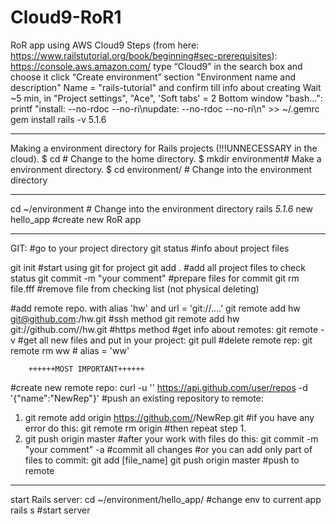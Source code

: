 # Cloud9-RoR1
RoR app using AWS Cloud9
Steps (from here: https://www.railstutorial.org/book/beginning#sec-prerequisites):
https://console.aws.amazon.com/
type “Cloud9” in the search box and choose it
click “Create environment”
section "Environment name and description"
Name = "rails-tutorial" and confirm till info about creating
Wait ~5 min, in "Project settings", "Ace", 'Soft tabs' = 2
Bottom window "bash...":
printf "install: --no-rdoc --no-ri\nupdate:  --no-rdoc --no-ri\n" >> ~/.gemrc
gem install rails -v 5.1.6
**************
Making a environment directory for Rails projects (!!!UNNECESSARY in the cloud).
$ cd               # Change to the home directory.
$ mkdir environment# Make a environment directory.
$ cd environment/  # Change into the environment directory
*************
cd ~/environment # Change into the environment directory
rails _5.1.6_ new hello_app #create new RoR app
*************
GIT: #go to your project directory
git status #info about project files

git init #start using git for project
git add . #add all project files to check status
git commit -m "your comment" #prepare files for commit
git rm file.fff #remove file from checking list (not physical deleting)

#add remote repo. with alias 'hw' and url = 'git://....'
git remote add hw git@github.com:<MyGitAccountName>/hw.git #ssh method
git remote add hw git://github.com/<MyGitAccountName>/hw.git #https method
#get info about remotes: git remote -v
#get all new files and put in your project: git pull
#delete remote rep: git remote rm ww # alias = 'ww'

        ++++++MOST IMPORTANT++++++
#create new remote repo:
    curl -u '<MyGitAccountName>' https://api.github.com/user/repos -d '{"name":"NewRep"}'
#push an existing repository to remote:
1.    git remote add origin https://github.com/<MyGitAccountName>/NewRep.git
#if you have any error do this: git remote rm origin #then repeat step 1.
2.    git push origin master
#after your work with files do this: 
    git commit -m "your comment" -a #commit all changes
#or you can add only part of files to commit: git add [file_name]
    git push origin master #push to remote
*************
start Rails server:
cd ~/environment/hello_app/ #change env to current app
rails s #start server

